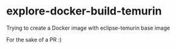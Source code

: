 # explore-docker-build-temurin
Trying to create a Docker image with eclipse-temurin base image

For the sake of a PR :)
